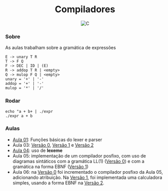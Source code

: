 <h1 align="center">Compiladores</h1>
<p align="center"><img src="https://img.shields.io/badge/c-%2300599C.svg?style=for-the-badge&logo=c&logoColor=white" alt="C" /></p>

<h3>Sobre</h3>
<p>As aulas trabalham sobre a gramática de expressões</p>

```
E -> unary T R
T -> F Q
F -> DEC | ID | (E)
R -> addop T R | <empty>
Q -> mulop F Q | <empty>
unary = '+' | '-'
addop = '+' | '-'
mulop = '*' | '/'
```

<h3>Rodar</h3>

```
echo "a + b+ | ./expr
./expr a + b
```

<h3>Aulas</h3>
<ul>
<li><a href="https://github.com/m-fidalgo/compiladores/tree/aula-01">Aula 01</a>: Funções básicas do lexer e parser</li>
<li>Aula 03: <a href="https://github.com/m-fidalgo/compiladores/tree/aula-03">Versão 0</a>, <a href="https://github.com/m-fidalgo/compiladores/tree/aula-03.1">Versão 1</a> e <a href="https://github.com/m-fidalgo/compiladores/tree/aula-03.2">Versão 2</a></li>
<li><a href="https://github.com/m-fidalgo/compiladores/tree/aula-04">Aula 04</a>: uso de <b>lexeme</b></li>
<li>Aula 05: implementação de um compilador posfixo, com uso de diagramas sintáticos com a gramática LL(1) (<a href="https://github.com/m-fidalgo/compiladores/tree/aula-05">Versão 0</a>) e com a gramática na forma EBNF (<a href="https://github.com/m-fidalgo/compiladores/tree/aula-05.1">Versão 1</a>)</li>
<li>Aula 06: na <a href="https://github.com/m-fidalgo/compiladores/tree/aula-06">Versão 0</a> foi incrementado o compilador posfixo da Aula 05, adicionando atribuição. Na <a href="https://github.com/m-fidalgo/compiladores/tree/aula-06.1">Versão 1</a>, foi implementada uma calculadora simples, usando a forma EBNF na <a href="https://github.com/m-fidalgo/compiladores/tree/aula-06.2">Versão 2</a>.</li>
</ul>
